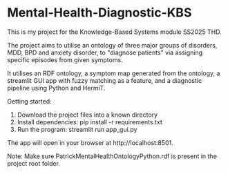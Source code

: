 # Mental-Health-Diagnostic-KBS
This is my project for the Knowledge-Based Systems module SS2025 THD.

The project aims to utilise an ontology of three major groups of disorders, MDD, BPD and anxiety disorder, to "diagnose patients" via assigning specific episodes from given symptoms.

It utilises an RDF ontology, a symptom map generated from the ontology, a streamlit GUI app with fuzzy matching as a feature, and a diagnostic pipeline using Python and HermiT.


Getting started: 

1. Download the project files into a known directory
2. Install dependencies: pip install -r requirements.txt
3. Run the program: streamlit run app_gui.py
   
The app will open in your browser at http://localhost:8501.

Note: Make sure PatrickMentalHealthOntologyPython.rdf is present in the project root folder.
